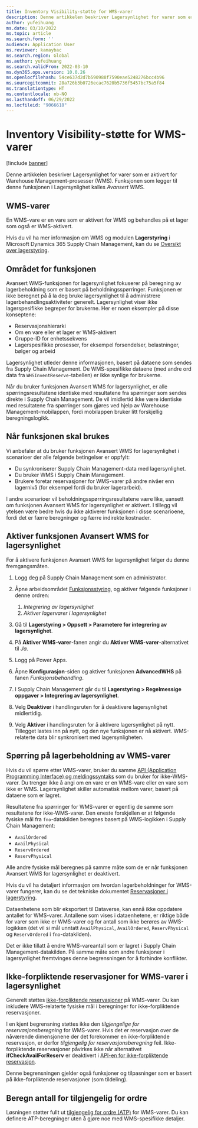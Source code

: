 ```yaml
---
title: Inventory Visibility-støtte for WMS-varer
description: Denne artikkelen beskriver Lagersynlighet for varer som er aktivert for Warehouse Management-prosesser (WMS-varer).
author: yufeihuang
ms.date: 03/10/2022
ms.topic: article
ms.search.form: ''
audience: Application User
ms.reviewer: kamaybac
ms.search.region: Global
ms.author: yufeihuang
ms.search.validFrom: 2022-03-10
ms.dyn365.ops.version: 10.0.26
ms.openlocfilehash: 54ce637d2d7b590988f7590eae5248276bcc4b96
ms.sourcegitcommit: 28a726b3b0726ecac7620b5736f5457bc75a5f84
ms.translationtype: HT
ms.contentlocale: nb-NO
ms.lasthandoff: 06/29/2022
ms.locfileid: "9066618"
---
```

# <a name="inventory-visibility-support-for-wms-items"></a>Inventory Visibility-støtte for WMS-varer

[!include [banner](../includes/banner.md)]

Denne artikkelen beskriver Lagersynlighet for varer som er aktivert for Warehouse Management-prosesser (WMS). Funksjonen som legger til denne funksjonen i Lagersynlighet kalles *Avansert WMS*.

## <a name="wms-items"></a>WMS-varer

En WMS-vare er en vare som er aktivert for WMS og behandles på et lager som også er WMS-aktivert.

Hvis du vil ha mer informasjon om WMS og modulen **Lagerstyring** i Microsoft Dynamics 365 Supply Chain Management, kan du se [Oversikt over lagerstyring](../warehousing/warehouse-management-overview.md).

## <a name="scope-of-the-feature"></a>Området for funksjonen

Avansert WMS-funksjonen for lagersynlighet fokuserer på beregning av lagerbeholdning som er basert på beholdningsspørringer. Funksjonen er ikke beregnet på å la deg bruke lagersynlighet til å administrere lagerbehandlingsaktiviteter generelt. Lagersynlighet viser ikke lagerspesifikke begreper for brukerne. Her er noen eksempler på disse konseptene:

- Reservasjonshierarki
- Om en vare eller et lager er WMS-aktivert
- Gruppe-ID for enhetssekvens
- Lagerspesifikke prosesser, for eksempel forsendelser, belastninger, bølger og arbeid

Lagersynlighet utleder denne informasjonen, basert på dataene som sendes fra Supply Chain Management. De WMS-spesifikke dataene (med andre ord data fra `WHSInventReserve`-tabellen) er ikke synlige for brukerne.

Når du bruker funksjonen Avansert WMS for lagersynlighet, er alle spørringsresultatene identiske med resultatene fra spørringer som sendes direkte i Supply Chain Management. De vil imidlertid ikke være identiske med resultatene fra spørringer som gjøres ved hjelp av Warehouse Management-mobilappen, fordi mobilappen bruker litt forskjellig beregningslogikk.

## <a name="when-to-use-the-feature"></a>Når funksjonen skal brukes

Vi anbefaler at du bruker funksjonen Avansert WMS for lagersynlighet i scenarioer der alle følgende betingelser er oppfylt:

- Du synkroniserer Supply Chain Management-data med lagersynlighet.
- Du bruker WMS i Supply Chain Management.
- Brukere foretar reservasjoner for WMS-varer på andre nivåer enn lagernivå (for eksempel fordi du bruker lagerarbeid).

I andre scenarioer vil beholdningsspørringsresultatene være like, uansett om funksjonen Avansert WMS for lagersynlighet er aktivert. I tillegg vil ytelsen være bedre hvis du ikke aktiverer funksjonen i disse scenarioene, fordi det er færre beregninger og færre indirekte kostnader.

## <a name="enable-the-advanced-wms-feature-for-inventory-visibility"></a>Aktiver funksjonen Avansert WMS for lagersynlighet

For å aktivere funksjonen Avansert WMS for lagersynlighet følger du denne fremgangsmåten.

1. Logg deg på Supply Chain Management som en administrator.
1. Åpne arbeidsområdet [Funksjonsstyring](../../fin-ops-core/fin-ops/get-started/feature-management/feature-management-overview.md), og aktiver følgende funksjoner i denne ordren:

    1. *Integrering av lagersynlighet*
    1. *Aktiver lagervarer i lagersynlighet*

1. Gå til **Lagerstyring \> Oppsett \> Parametere for integrering av lagersynlighet**.
1. På **Aktiver WMS-varer**-fanen angir du **Aktiver WMS-varer**-alternativet til *Ja*.
1. Logg på Power Apps.
1. Åpne **Konfigurasjon**-siden og aktiver funksjonen **AdvancedWHS** på fanen *Funksjonsbehandling*.
1. I Supply Chain Management går du til **Lagerstyring \> Regelmessige oppgaver \> Integrering av lagersynlighet**.
1. Velg **Deaktiver** i handlingsruten for å deaktivere lagersynlighet midlertidig.
1. Velg **Aktiver** i handlingsruten for å aktivere lagersynlighet på nytt. Tillegget lastes inn på nytt, og den nye funksjonen er nå aktivert. WMS-relaterte data blir synkronisert med lagersynligheten.

## <a name="query-on-hand-quantities-of-wms-items"></a>Spørring på lagerbeholdning av WMS-varer

Hvis du vil spørre etter WMS-varer, bruker du samme [API (Application Programming Interface) og meldingssyntaks](inventory-visibility-api.md) som du bruker for ikke-WMS-varer. Du trenger ikke å angi om en vare er en WMS-vare eller en vare som ikke er WMS. Lagersynlighet skiller automatisk mellom varer, basert på dataene som er lagret.

Resultatene fra spørringer for WMS-varer er egentlig de samme som resultatene for ikke-WMS-varer. Den eneste forskjellen er at følgende fysiske mål fra `fno`-datakilden beregnes basert på WMS-logikken i Supply Chain Management:

- `AvailOrdered`
- `AvailPhysical`
- `ReservOrdered`
- `ReservPhysical`

Alle andre fysiske mål beregnes på samme måte som de er når funksjonen Avansert WMS for lagersynlighet er deaktivert.

Hvis du vil ha detaljert informasjon om hvordan lagerbeholdninger for WMS-varer fungerer, kan du se det tekniske dokumentet [Reservasjoner i lagerstyring](https://www.microsoft.com/download/details.aspx?id=43284).

Dataenhetene som blir eksportert til Dataverse, kan ennå ikke oppdatere antallet for WMS-varer. Antallene som vises i dataenhetene, er riktige både for varer som ikke er WMS-varer og for antall som ikke berøres av WMS-logikken (det vil si mål unntatt `AvailPhysical`, `AvailOrdered`, `ReservPhysical` og `ReservOrdered` i `fno`-datakilden).

Det er ikke tillatt å endre WMS-vareantall som er lagret i Supply Chain Management-datakilden. På samme måte som andre funksjoner i lagersynlighet fremtvinges denne begrensningen for å forhindre konflikter.

## <a name="soft-reservations-on-wms-items-in-inventory-visibility"></a>Ikke-forpliktende reservasjoner for WMS-varer i lagersynlighet

Generelt støttes [ikke-forpliktende reservasjoner](inventory-visibility-reservations.md) på WMS-varer. Du kan inkludere WMS-relaterte fysiske mål i beregninger for ikke-forpliktende reservasjoner. 

I en kjent begrensning støttes ikke den *tilgjengelige for reservasjonsberegning* for WMS-varer. Hvis det er reservasjon over de nåværende dimensjonene der det forekommer en ikke-forpliktende reservasjon, er derfor *tilgjengelig for reservasjonsberegning* feil. Ikke-forpliktende reservasjoner påvirkes ikke når alternativet **ifCheckAvailForReserv** er deaktivert i [API-en for ikke-forpliktende reservasjon](inventory-visibility-api.md#create-one-reservation-event).

Denne begrensningen gjelder også funksjoner og tilpasninger som er basert på ikke-forpliktende reservasjoner (som tildeling).

## <a name="calculate-available-to-promise-quantities"></a>Beregn antall for tilgjengelig for ordre

Løsningen støtter fullt ut [tilgjengelig for ordre (ATP)](inventory-visibility-available-to-promise.md) for WMS-varer. Du kan definere ATP-beregninger uten å gjøre noe med WMS-spesifikke detaljer.
